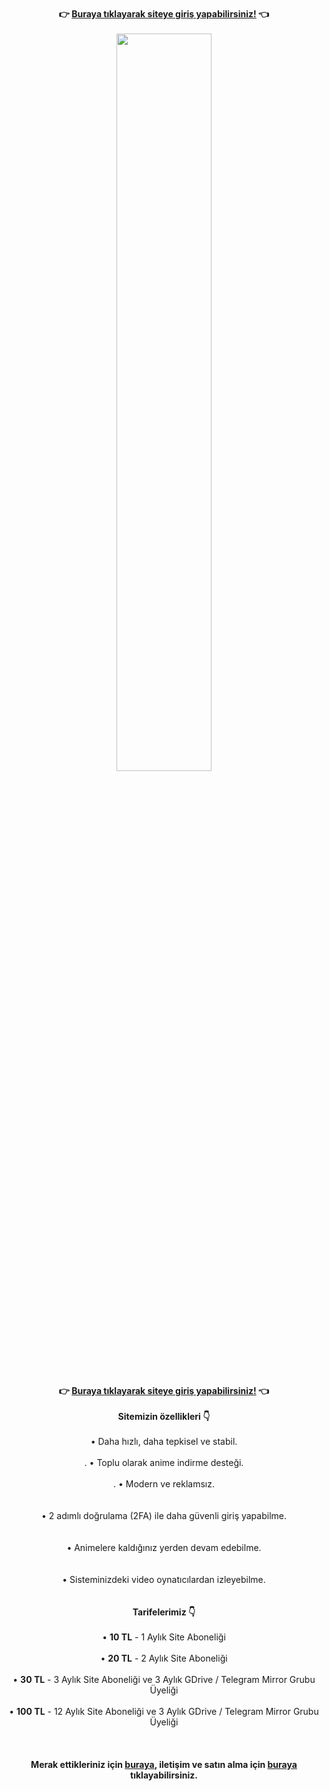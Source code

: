 <div align="center">
<br /><b>👉  <a href="https://animearsiv.ml/@login">Buraya tıklayarak siteye giriş yapabilirsiniz!</a>  👈</b><br /><br />
<img style="width:55%;" id="image" src="https://cdn.jsdelivr.net/gh/ripsivis/storage/logo6.png"><br /><br />
<b>👉  <a href="https://animearsiv.ml/@login">Buraya tıklayarak siteye giriş yapabilirsiniz!</a>  👈</b><br /><br />
<b>Sitemizin özellikleri 👇</b><br /><br />
• Daha hızlı, daha tepkisel ve stabil.<br /><br />.
• Toplu olarak anime indirme desteği.<br /><br />.
• Modern ve reklamsız.<br /><br /><br />
• 2 adımlı doğrulama (2FA) ile daha güvenli giriş yapabilme.<br /><br /><br />
• Animelere kaldığınız yerden devam edebilme.<br /><br /><br />
• Sisteminizdeki video oynatıcılardan izleyebilme.<br /><br /><br />
<b>Tarifelerimiz 👇</b><br /><br />
• <b>10 TL</b> - 1 Aylık Site Aboneliği<br /><br />
• <b>20 TL</b> - 2 Aylık Site Aboneliği<br /><br />
• <b>30 TL</b> - 3 Aylık Site Aboneliği ve 3 Aylık GDrive / Telegram Mirror Grubu Üyeliği<br /><br />
• <b>100 TL</b> - 12 Aylık Site Aboneliği ve 3 Aylık GDrive / Telegram Mirror Grubu Üyeliği<br /><br /><br /><br />
<b>Merak ettikleriniz için <a href="https://t.me/animearsivduyuru/5">buraya</a>, iletişim ve satın alma için <a href="https://t.me/kanekabkz">buraya</a> tıklayabilirsiniz.</b>
</div>
